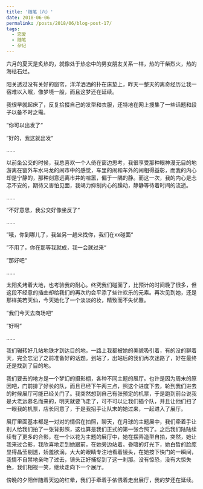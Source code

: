 ```yaml
---
title: '随笔（六）'
date: 2018-06-06
permalink: /posts/2018/06/blog-post-17/
tags:
  - 恋爱
  - 随笔
  - 杂记
---
```


六月的夏天是炙热的，就像处于热恋中的男女朋友关系一样，热的干柴烈火，热的海枯石烂。

阳关透过没有关好的窗帘，洋洋洒洒的扑在床垫上，昨天一整天的离奇经历让我一宿难以入眠，像梦境一般，而且这梦还在延续。

我很早就起床了，反复拾掇自己的发型和衣服，还特地在网上搜集了一些话题和段子以备不时之需。

”你可以出发了“

”好的，我这就出发“

……

以前坐公交的时候，我总喜欢一个人倚在窗边思考，我很享受那种眼神漫无目的地游离在窗外车水马龙的闹市中的感觉，车里的闹和车外的闹相得益彰，而我的内心却是宁静的，那种刻意远离市井的喧嚣，偏于一隅的静。而这一次，我的内心是忐忑不安的，期待又害怕见面，我竭力抑制内心的躁动，静静等待着时间的流逝。

……

”不好意思，我公交好像坐反了“

……

”哦，你到哪儿了，我坐另一趟来找你，我们在xx碰面“

”不用了，你在那等我就成，我一会就过来“

”那好吧“

……

太阳炙烤着大地，也考验我的耐心。终究我们碰面了，比预计的时间晚了很多，但这段不经意的插曲却给我们的再次约会平添了些许欢乐的元素。再次见到她，还是那样美若天仙，今天她化了一个淡淡的妆，精致而不失优雅。

”我们今天去商场吧“

”好啊“

……

我们辗转好几站地铁才到达目的地，一路上我都被她的美貌吸引着，有的没的聊着天，完全忘记了之前准备好的话题。到站了，出站后的我们再次迷路了，好在最终还是找到了目的地。

我们要去的地方是一个梦幻的摄影棚，各种不同主题的展厅。也许是因为周末的原因吧，门前排了好长的队，而且已经下午两三点，照这个进度下去，轮到我们进去的时候展厅可能已经关门了。我突然想到自己有张预定的机票，于是跑到前台说我是大老远慕名而来的，明天就要飞走了，可不可以让我们插个队，并且让他们扫了一眼我的机票，店长同意了，于是我招手让队末的她过来，一起进入了展厅。

展厅里面基本都是一对对的情侣在拍照，聊天，在月球的主题展中，我们牵着手让别人给我们拍了一张背影照，这也算是我们正式的第一张合照了。之后我们陆陆续续有了更多的合影，在一个以花为主题的展厅中，她在摆弄造型自拍，突然，她让我来过合影，我欣喜地走到她跟前，在她旁边站着。昏暗的灯光下，她白皙的脸庞显得晶莹剔透，娇羞欲滴，大大的眼睛专注地看着镜头，在她按下快门的一瞬间，我情不自禁地亲吻了过去，镜头正好捕捉到了这一刹那。没有惊恐，没有大惊失色，我们相视一笑，继续走向下一个展厅。

傍晚的夕阳伴随着天边的红晕，我们手牵着手依偎着走出展厅，我的梦还在延续。

